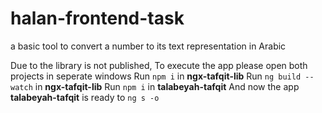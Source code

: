 # halan-frontend-task

a basic tool to convert a number to its text representation in Arabic

Due to the library is not published, To execute the app please open both projects in seperate windows
Run `npm i` in **ngx-tafqit-lib**
Run `ng build --watch` in **ngx-tafqit-lib**
Run `npm i` in **talabeyah-tafqit**
And now the app **talabeyah-tafqit** is ready to `ng s -o`
